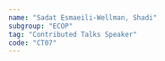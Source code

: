```yaml
---
name: "Sadat Esmaeili-Wellman, Shadi"
subgroup: "ECOP"
tag: "Contributed Talks Speaker"
code: "CT07"
---
```

